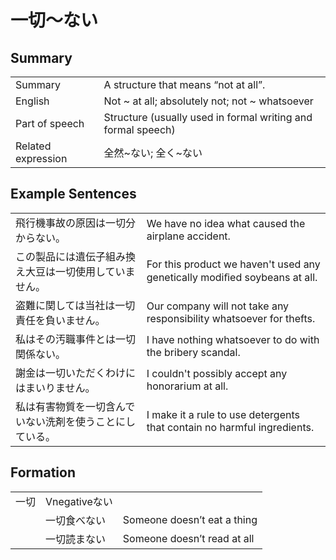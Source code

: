 # 一切～ない

## Summary

<table><tr>   <td>Summary</td>   <td>A structure that means “not at all”.</td></tr><tr>   <td>English</td>   <td>Not ~ at all; absolutely not; not ~ whatsoever</td></tr><tr>   <td>Part of speech</td>   <td>Structure (usually used in formal writing and formal speech)</td></tr><tr>   <td>Related expression</td>   <td>全然~ない; 全く~ない</td></tr></table>

## Example Sentences

<table><tr>   <td>飛行機事故の原因は一切分からない。</td>   <td>We have no idea what caused the airplane accident.</td></tr><tr>   <td>この製品には遺伝子組み換え大豆は一切使用していません。</td>   <td>For this product we haven't used any genetically modiﬁed soybeans at all.</td></tr><tr>   <td>盗難に関しては当社は一切責任を負いません。</td>   <td>Our company will not take any responsibility whatsoever for thefts.</td></tr><tr>   <td>私はその汚職事件とは一切関係ない。</td>   <td>I have nothing whatsoever to do with the bribery scandal.</td></tr><tr>   <td>謝金は一切いただくわけにはまいりません。</td>   <td>I couldn't possibly accept any honorarium at all.</td></tr><tr>   <td>私は有害物質を一切含んでいない洗剤を使うことにしている。</td>   <td>I make it a rule to use detergents that contain no harmful ingredients.</td></tr></table>

## Formation

<table class="table"><tbody><tr class="tr head"><td class="td"><span class="concept">一切</span></td><td class="td"><span>Vnegative</span><span class="concept">ない</span></td><td class="td"></td></tr><tr class="tr"><td class="td"></td><td class="td"><span class="concept">一切</span><span>食べ</span><span class="concept">ない</span></td><td class="td"><span>Someone doesn’t eat a thing</span></td></tr><tr class="tr"><td class="td"></td><td class="td"><span class="concept">一切</span><span>読ま</span><span class="concept">ない</span></td><td class="td"><span>Someone doesn’t read at all</span></td></tr></tbody></table>

